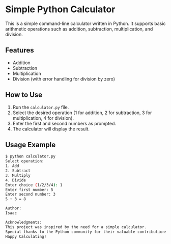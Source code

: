 # Simple Python Calculator

This is a simple command-line calculator written in Python. It supports basic arithmetic operations such as addition, subtraction, multiplication, and division.

## Features

- Addition
- Subtraction
- Multiplication
- Division (with error handling for division by zero)

## How to Use

1. Run the `calculator.py` file.
2. Select the desired operation (1 for addition, 2 for subtraction, 3 for multiplication, 4 for division).
3. Enter the first and second numbers as prompted.
4. The calculator will display the result.

## Usage Example

```bash
$ python calculator.py
Select operation:
1. Add
2. Subtract
3. Multiply
4. Divide
Enter choice (1/2/3/4): 1
Enter first number: 5
Enter second number: 3
5 + 3 = 8

Author:
Isaac

Acknowledgments:
This project was inspired by the need for a simple calculator.
Special thanks to the Python community for their valuable contributions.
Happy Calculating!
